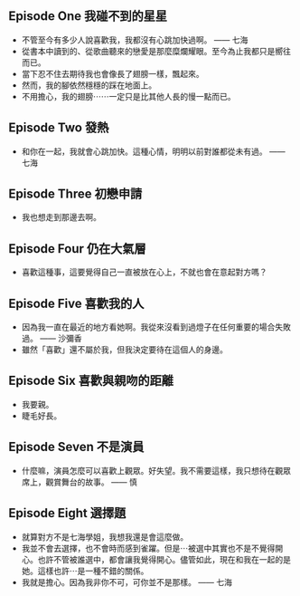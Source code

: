 ## Episode One 我碰不到的星星

* 不管至今有多少人說喜歡我，我都沒有心跳加快過啊。 —— 七海
* 從書本中讀到的、從歌曲聽來的戀愛是那麼糜爛耀眼。至今為止我都只是嚮往而已。
* 當下忍不住去期待我也會像長了翅膀一樣，飄起來。
* 然而，我的腳依然穩穩的踩在地面上。
* 不用擔心，我的翅膀⋯⋯一定只是比其他人長的慢一點而已。

## Episode Two 發熱

* 和你在一起，我就會心跳加快。這種心情，明明以前對誰都從未有過。 —— 七海

## Episode Three 初戀申請

* 我也想走到那邊去啊。

## Episode Four 仍在大氣層

* 喜歡這種事，這要覺得自己一直被放在心上，不就也會在意起對方嗎？

## Episode Five 喜歡我的人

* 因為我一直在最近的地方看她啊。我從來沒看到過燈子在任何重要的場合失敗過。 —— 沙彌香
* 雖然「喜歡」還不屬於我，但我決定要待在這個人的身邊。

## Episode Six 喜歡與親吻的距離

* 我要親。
* 睫毛好長。

## Episode Seven 不是演員

* 什麼嘛，演員怎麼可以喜歡上觀眾。好失望。我不需要這樣，我只想待在觀眾席上，觀賞舞台的故事。 —— 慎

## Episode Eight 選擇題

- 就算對方不是七海學姐，我想我還是會這麼做。
- 我並不會去選擇，也不會時而感到雀躍。但是⋯被選中其實也不是不覺得開心。也許不管被誰選中，都會讓我覺得開心。儘管如此，現在和我在一起的是她。這樣也許⋯是一種不錯的關係。
- 我就是擔心。因為我非你不可，可你並不是那樣。 —— 七海